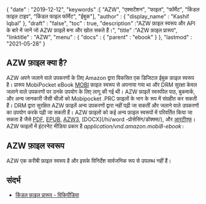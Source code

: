 {
  "date" : "2019-12-12",
  "keywords" :[ "AZW", "एक्सटेंशन", "फाइल", "फॉर्मेट", "किंडल फाइल टाइप", "किंडल फाइल फॉर्मेट", "ईबुक"],
  "author" : {
    "display_name" : "Kashif Iqbal"
},
  "draft" : "false",
  "toc" : true,
  "description" :"AZW फ़ाइल स्वरूप और API के बारे में जानें जो AZW फ़ाइलें बना और खोल सकते हैं।",
  "title" :"AZW फ़ाइल प्रारूप",
  "linktitle" : "AZW",
  "menu" : {
    "docs" : {
      "parent" : "ebook"
}
},
  "lastmod" : "2021-05-28"
}

## AZW फ़ाइल क्या है?

AZW अपने जलाने वाले उपकरणों के लिए Amazon द्वारा विकसित एक डिजिटल ईबुक फ़ाइल स्वरूप है। प्रारूप MobiPocket eBook [MOBI](/hi/ebook/mobi/) फ़ाइल स्वरूप से अपनाया गया था और DRM सुरक्षा केवल जलाने वाले उपकरणों पर उनके उपयोग के लिए लागू की गई थी। AZW फ़ाइलें स्वरूपित पाठ, बुकमार्क, और अन्य जानकारी जैसी चीज़ों को Mobipocket .PRC फ़ाइलों के भाग के रूप में संग्रहीत कर सकती हैं। DRM द्वारा सुरक्षित AZW फ़ाइलें अन्य उपकरणों द्वारा नहीं पढ़ी जा सकतीं और जलाने वाले उपकरणों का उपयोग करके पढ़ी जा सकती हैं। AZW फ़ाइलों को कई अन्य फ़ाइल स्वरूपों में परिवर्तित किया जा सकता है जैसे [PDF](/hi/pdf/), [EPUB](/hi/ebook/epub/), [AZW3](/hi/ebook/azw3/), [DOCX](/hi/word -प्रोसेसिंग/डॉक्क्स/), और [आरटीएफ](/hi/वर्ड-प्रोसेसिंग/आरटीएफ/)। AZW फाइलों में इंटरनेट मीडिया प्रकार है *application/vnd.amazon.mobi8-ebook*।

## AZW फ़ाइल स्वरूप

AZW एक करीबी फ़ाइल स्वरूप है और इसके विनिर्देश सार्वजनिक रूप से उपलब्ध नहीं हैं।

## संदर्भ ##

* [किंडल फ़ाइल प्रारूप - विकिपीडिया](https://en.wikipedia.org/wiki/Kindle_File_Format)

